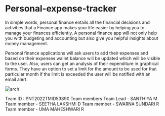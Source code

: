 # Personal-expense-tracker

In simple words, personal finance entails all the financial decisions and activities that a Finance app makes your life easier by helping you to manage your finances efficiently. A personal finance app will not only help you with budgeting and accounting but also give you helpful insights about money management.

Personal finance applications will ask users to add their expenses and based on their expenses wallet balance will be updated which will be visible to the user. Also, users can get an analysis of their expenditure in graphical forms. They have an option to set a limit for the amount to be used for that particular month if the limit is exceeded the user will be notified with an email alert.





![arch](https://user-images.githubusercontent.com/117077006/199467812-9c335a89-eacb-4b18-9fd4-defc6db446fd.png)














Team ID : PNT2022TMID53890
Team members
Team Lead   - SANTHIYA M
Team member - SEETHA LAKSHMI D
Team member - SWARNA SUNDARI R
Team member - UMA MAHESHWARI R
